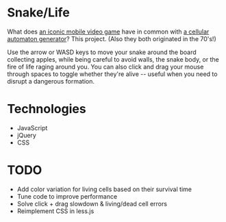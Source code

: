 Snake/Life
==========

What does <a href="http://en.wikipedia.org/wiki/Snake_(video_game)">an iconic mobile video game</a> have in common with 
<a href="http://en.wikipedia.org/wiki/Conway%27s_game_of_life">a cellular automaton generator</a>?
This project. (Also they both originated in the 70's!)

Use the arrow or WASD keys to move your snake around the board collecting 
apples, while being careful to avoid walls, the snake body, or the fire of life 
raging around you. You can also click and drag your mouse through spaces to
toggle whether they're alive -- useful when you need to disrupt a dangerous
formation.

Technologies
============

* JavaScript
* jQuery
* CSS

TODO
====

* Add color variation for living cells based on their survival time
* Tune code to improve performance
* Solve click + drag slowdown & living/dead cell errors
* Reimplement CSS in less.js
